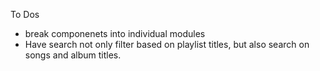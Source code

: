 To Dos
* break componenets into individual modules
* Have search not only filter based on playlist titles, but also search on songs and album titles.
